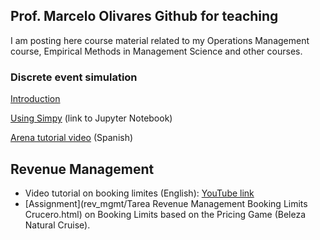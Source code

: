 ## Prof. Marcelo Olivares Github for teaching

I am posting here course material related to my Operations Management course, Empirical Methods in Management Science and other courses.

### Discrete event simulation

[Introduction](https://maolivar.github.io/hands-on-analytics/simulacion/intro_simulacion.html)

[Using Simpy](https://maolivar.github.io/hands-on-analytics/simulacion/simpy_tutorial.html) (link to Jupyter Notebook)

[Arena tutorial video](https://www.youtube.com/watch?v=r56Qusa72S0) (Spanish)



## Revenue Management

- Video tutorial on booking limites (English): [YouTube link](https://www.youtube.com/watch?v=R0U_feAaSnk)
- [Assignment](rev_mgmt/Tarea Revenue Management Booking Limits Crucero.html) on Booking Limits based on the Pricing Game (Beleza Natural Cruise).

